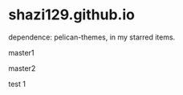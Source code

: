 shazi129.github.io
==================
dependence: pelican-themes, in my starred items.

master1

master2

test 1

